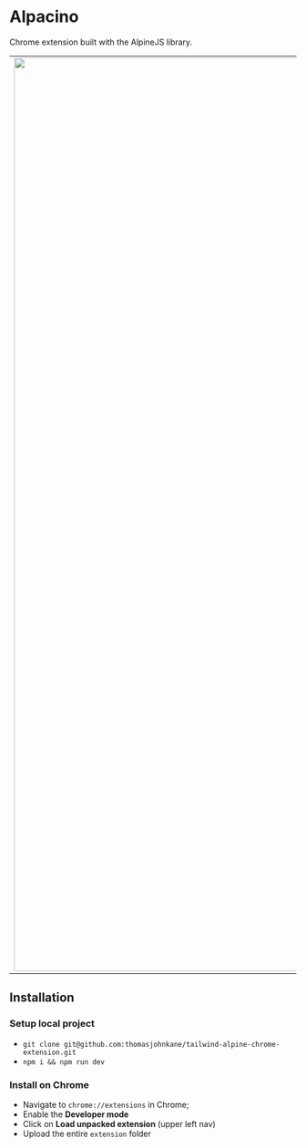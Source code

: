 # Alpacino
Chrome extension built with the AlpineJS library. 

| | | |
|:-------------------------:|:-------------------------:|:-------------------------:|
|<img width="1604" alt="basic popup" src="https://res.cloudinary.com/devmayor/image/upload/v1591434161/Screenshot_from_2020-06-06_02-46-04.png">   |  <img width="1604" alt="basic popup" src="https://res.cloudinary.com/devmayor/image/upload/v1591434161/Screenshot_from_2020-06-06_02-46-11.png">  |<img width="1604" alt="basic popup" src="https://res.cloudinary.com/devmayor/image/upload/v1591434161/Screenshot_from_2020-06-06_02-46-51.png"> |

## Installation
### Setup local project
* `git clone git@github.com:thomasjohnkane/tailwind-alpine-chrome-extension.git`
* `npm i && npm run dev`

### Install on Chrome
* Navigate to `chrome://extensions` in Chrome;
* Enable the **Developer mode**
* Click on **Load unpacked extension** (upper left nav)
* Upload the entire `extension` folder


